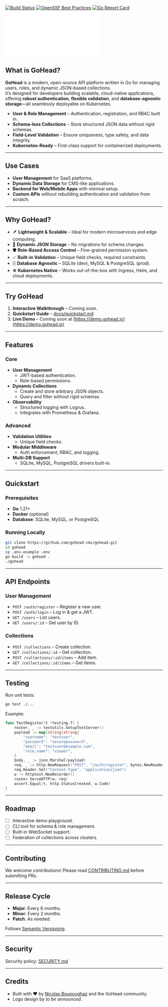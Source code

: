 <!-- markdownlint-disable-next-line MD041 -->
[![Build Status](https://github.com/gohead-cms/gohead/actions/workflows/build.yml/badge.svg?branch=main)](https://github.com/gohead-cms/gohead/actions/workflows/build.yml?query=branch%3Amain)
[![OpenSSF Best Practices](https://bestpractices.coreinfrastructure.org/projects/XXXX/badge)](https://bestpractices.coreinfrastructure.org/projects/XXXX)
[![Go Report Card](https://goreportcard.com/badge/github.com/gohead-cms/gohead)](https://goreportcard.com/report/github.com/gohead-cms/gohead)
[![License](LICENSE.md)](LICENSE.md)

## What is GoHead?

**GoHead** is a modern, open-source API platform written in Go for managing users, roles, and dynamic JSON-based collections.  
It’s designed for developers building scalable, cloud-native applications, offering **robust authentication**, **flexible validation**, and **database-agnostic storage**—all seamlessly deployable on Kubernetes.

* **User & Role Management** – Authentication, registration, and RBAC built in.
* **Schema-less Collections** – Store structured JSON data without rigid schemas.
* **Field-Level Validation** – Ensure uniqueness, type safety, and data integrity.
* **Kubernetes-Ready** – First-class support for containerized deployments.

---

## Use Cases

- **User Management** for SaaS platforms.
- **Dynamic Data Storage** for CMS-like applications.
- **Backend for Web/Mobile Apps** with minimal setup.
- **Custom APIs** without rebuilding authentication and validation from scratch.

---

## Why GoHead?

- 🪶 **Lightweight & Scalable** – Ideal for modern microservices and edge computing.
- 🔄 **Dynamic JSON Storage** – No migrations for schema changes.
- 🛡 **Role-Based Access Control** – Fine-grained permission system.
- ✅ **Built-in Validation** – Unique field checks, required constraints.
- 🗄 **Database Agnostic** – SQLite (dev), MySQL & PostgreSQL (prod).
- ☸ **Kubernetes Native** – Works out-of-the-box with Ingress, Helm, and cloud deployments.

---

## Try GoHead

1. **Interactive Walkthrough** – Coming soon.
2. **Quickstart Guide** – [docs/quickstart.md](docs/quickstart.md)
3. **Live Demo** – Coming soon at [https://demo.gohead.io](https://demo.gohead.io)

---

## Features

### Core
- **User Management**
  - JWT-based authentication.
  - Role-based permissions.
- **Dynamic Collections**
  - Create and store arbitrary JSON objects.
  - Query and filter without rigid schemas.
- **Observability**
  - Structured logging with Logrus.
  - Integrates with Prometheus & Grafana.

### Advanced
- **Validation Utilities**
  - Unique field checks.
- **Modular Middleware**
  - Auth enforcement, RBAC, and logging.
- **Multi-DB Support**
  - SQLite, MySQL, PostgreSQL drivers built-in.

---

## Quickstart

### Prerequisites
- **Go** 1.21+
- **Docker** (optional)
- **Database**: SQLite, MySQL, or PostgreSQL

### Running Locally
```bash
git clone https://github.com/gohead-cms/gohead.git
cd gohead
cp .env.example .env
go build -o gohead .
./gohead
````

---

## API Endpoints

### User Management

* `POST /auth/register` – Register a new user.
* `POST /auth/login` – Log in & get a JWT.
* `GET /users` – List users.
* `GET /users/:id` – Get user by ID.

### Collections

* `POST /collections` – Create collection.
* `GET /collections/:id` – Get collection.
* `POST /collections/:id/items` – Add item.
* `GET /collections/:id/items` – Get items.

---

## Testing

Run unit tests:

```bash
go test ./...
```

Example:

```go
func TestRegister(t *testing.T) {
    router, _ := testutils.SetupTestServer()
    payload := map[string]string{
        "username": "testuser",
        "password": "securepassword",
        "email": "testuser@example.com",
        "role_name": "viewer",
    }
    body, _ := json.Marshal(payload)
    req, _ := http.NewRequest("POST", "/auth/register", bytes.NewReader(body))
    req.Header.Set("Content-Type", "application/json")
    w := httptest.NewRecorder()
    router.ServeHTTP(w, req)
    assert.Equal(t, http.StatusCreated, w.Code)
}
```

---

## Roadmap

* [ ] Interactive demo playground.
* [ ] CLI tool for schema & role management.
* [ ] Built-in WebSocket support.
* [ ] Federation of collections across clusters.

---

## Contributing

We welcome contributions! Please read [CONTRIBUTING.md](CONTRIBUTING.md) before submitting PRs.

---

## Release Cycle

* **Major**: Every 6 months.
* **Minor**: Every 2 months.
* **Patch**: As needed.

Follows [Semantic Versioning](https://semver.org).

---

## Security

Security policy: [SECURITY.md](SECURITY.md)

---

## Credits

* Built with ❤️ by [Nicolas Bounoughaz](https://github.com/sudo-bngz) and the GoHead community.
* Logo design by *to be announced*.